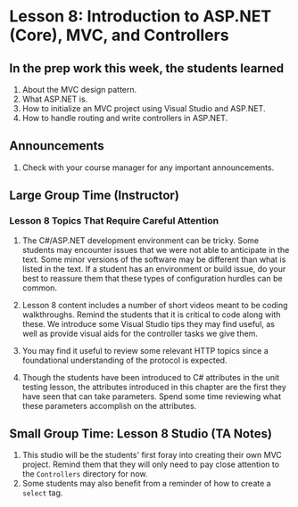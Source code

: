 # Lesson 8: Introduction to ASP.NET (Core), MVC, and Controllers

## In the prep work this week, the students learned

1. About the MVC design pattern.
1. What ASP.NET is.
1. How to initialize an MVC project using Visual Studio and ASP.NET.
1. How to handle routing and write controllers in ASP.NET.

## Announcements

1. Check with your course manager for any important announcements.

## Large Group Time (Instructor)

### Lesson 8 Topics That Require Careful Attention

1. The C#/ASP.NET development environment can be tricky. Some students may encounter issues that we were not able to anticipate in the text. Some minor versions of the software may be different than what is listed in the text. If a student has an environment or build issue, do your best to reassure them that these types of configuration hurdles can be common.

1. Lesson 8 content includes a number of short videos meant to be coding walkthroughs. Remind the students that it is critical to code along with these. We introduce some Visual Studio tips they may find useful, as well as provide visual aids for the controller tasks we give them.

1. You may find it useful to review some relevant HTTP topics since a foundational understanding of the protocol is expected.

1. Though the students have been introduced to C# attributes in the unit testing lesson, the attributes introduced in this chapter are the first they have seen that can take parameters. Spend some time reviewing what these parameters accomplish on the attributes.

## Small Group Time: Lesson 8 Studio (TA Notes)

1. This studio will be the students' first foray into creating their own MVC project. Remind them that they will only need to pay close attention to the ``Controllers`` directory for now.
1. Some students may also benefit from a reminder of how to create a ``select`` tag.
